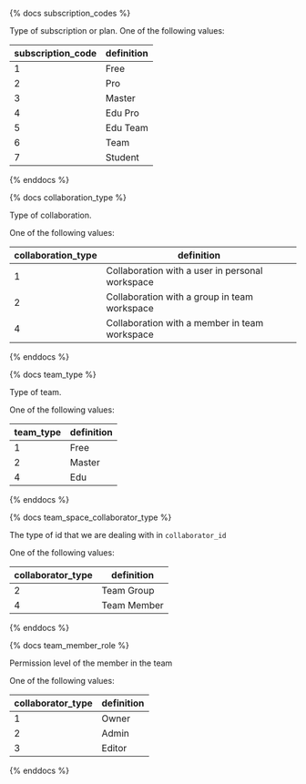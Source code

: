 {% docs subscription_codes %}

Type of subscription or plan.
One of the following values:

| subscription_code | definition |
|-------------------|------------|
| 1                 | Free       |
| 2                 | Pro        |
| 3                 | Master     |
| 4                 | Edu Pro    |
| 5                 | Edu Team   |
| 6                 | Team       |
| 7                 | Student    |

{% enddocs %}


{% docs collaboration_type %}

Type of collaboration.

One of the following values:

| collaboration_type |                   definition                    |
|--------------------|-------------------------------------------------|
| 1                  | Collaboration with a user in personal workspace |
| 2                  | Collaboration with a group in team workspace    |
| 4                  | Collaboration with a member in team workspace   |

{% enddocs %}


{% docs team_type %}

Type of team.

One of the following values:

| team_type | definition |
|-----------|------------|
| 1         | Free       |
| 2         | Master     |
| 4         | Edu        |

{% enddocs %}


{% docs team_space_collaborator_type %}

The type of id that we are dealing with in `collaborator_id`

One of the following values:

| collaborator_type |  definition  |
|-------------------|--------------|
| 2                 | Team Group   |
| 4                 | Team Member  |

{% enddocs %}


{% docs team_member_role %}

Permission level of the member in the team

One of the following values:

| collaborator_type |  definition  |
|-------------------|--------------|
| 1                 | Owner        |
| 2                 | Admin        |
| 3                 | Editor       |

{% enddocs %}
